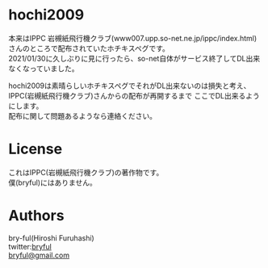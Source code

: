 ﻿# hochi2009

本来はIPPC 岩槻紙飛行機クラブ(www007.upp.so-net.ne.jp/ippc/index.html)さんのところで配布されていたホチキスペグです。  
2021/01/30に久しぶりに見に行ったら、so-net自体がサービス終了してDL出来なくなっていました。  
  
hochi2009は素晴らしいホチキスペグでそれがDL出来ないのは損失と考え、IPPC(岩槻紙飛行機クラブ)さんからの配布が再開するまで
ここでDL出来るようにします。  
配布に関して問題あるようなら連絡ください。  



# License

これはIPPC(岩槻紙飛行機クラブ)の著作物です。  
僕(bryful)にはありません。  


# Authors

bry-ful(Hiroshi Furuhashi)  
twitter:[bryful](https://twitter.com/bryful)  
bryful@gmail.com  



